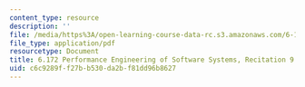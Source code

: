 ```yaml
---
content_type: resource
description: ''
file: /media/https%3A/open-learning-course-data-rc.s3.amazonaws.com/6-172-performance-engineering-of-software-systems-fall-2018/c6c9289ff27bb530da2bf81dd96b8627_MIT6_172F18_rec9sol.pdf
file_type: application/pdf
resourcetype: Document
title: 6.172 Performance Engineering of Software Systems, Recitation 9
uid: c6c9289f-f27b-b530-da2b-f81dd96b8627
---
```

